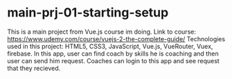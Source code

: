 # main-prj-01-starting-setup
This is a main project from Vue.js course im doing.
Link to course: https://www.udemy.com/course/vuejs-2-the-complete-guide/
Technologies used in this project: HTML5, CSS3, JavaScript, Vue.js, VueRouter, Vuex, firebase.
In this app, user can find coach by skills he is coaching and then user can send him request.
Coaches can login to this app and see request that they recieved.
